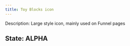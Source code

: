 ```yaml
---
title: Toy Blocks icon
---
```

Description: Large style icon, mainly used on Funnel pages

## State: ALPHA
